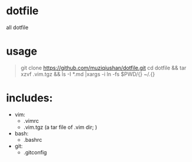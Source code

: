 # dotfile
all dotfile

# usage
> git clone https://github.com/muziqiushan/dotfile.git 
> cd dotfile && tar xzvf .vim.tgz && ls -I *.md |xargs -i ln -fs $PWD/{} ~/.{}

# includes:
+ vim:
  - .vimrc
  - .vim.tgz (a tar file of .vim dir; )
+ bash:
  - .bashrc
+ git:
  - .gitconfig
